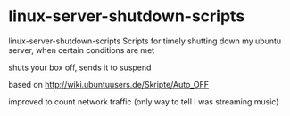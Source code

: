 linux-server-shutdown-scripts
=============================

linux-server-shutdown-scripts Scripts for timely shutting down my ubuntu server, when certain conditions are met

shuts your box off, sends it to suspend

based on http://wiki.ubuntuusers.de/Skripte/Auto_OFF

improved to count network traffic (only way to tell I was streaming music)
